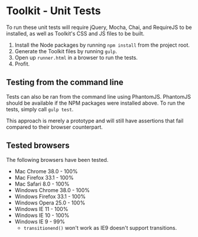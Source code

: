 # Toolkit - Unit Tests #

To run these unit tests will require jQuery, Mocha, Chai, and RequireJS to be installed, 
as well as Toolkit's CSS and JS files to be built.

1. Install the Node packages by running `npm install` from the project root.
2. Generate the Toolkit files by running `gulp`.
3. Open up `runner.html` in a browser to run the tests.
4. Profit.

## Testing from the command line ##

Tests can also be ran from the command line using PhantomJS. 
PhantomJS should be available if the NPM packages were installed above. To run the tests, simply call `gulp test`.

This approach is merely a prototype and will still have assertions that fail compared to their browser counterpart.

## Tested browsers ##

The following browsers have been tested.

* Mac Chrome 38.0 - 100%
* Mac Firefox 33.1 - 100%
* Mac Safari 8.0 - 100%
* Windows Chrome 38.0 - 100%
* Windows Firefox 33.1 - 100%
* Windows Opera 25.0 - 100%
* Windows IE 11 - 100%
* Windows IE 10 - 100%
* Windows IE 9 - 99%
    * `transitionend()` won't work as IE9 doesn't support transitions.